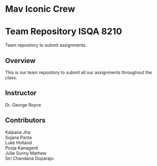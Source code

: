 # Mav Iconic Crew

# Team Repository ISQA 8210  
Team repository to submit assignments.  
  
## Overview  
This is our team repository to submit all our  assignments throughout the class.  
>

## Instructor 
Dr. George Royce

## Contributors  
Kalpana Jha  
Sujana Panta  
Luke Holland  
Pooja Kanaganti  
Julie Sunny Mathew  
Siri Chandana Goparaju  

